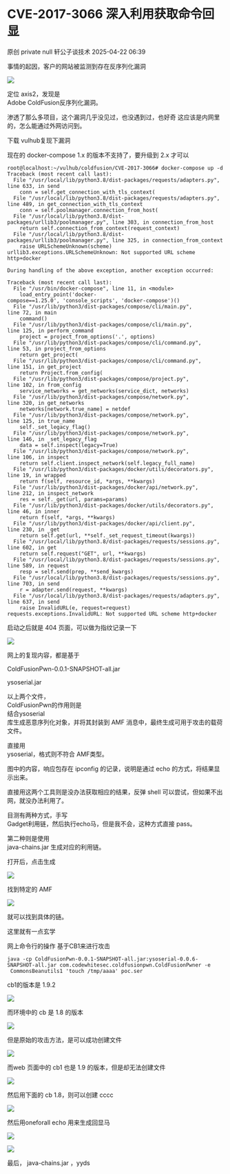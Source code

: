 #  CVE-2017-3066 深入利用获取命令回显   
原创 private null  轩公子谈技术   2025-04-22 06:39  
  
事情的起因，客户的网站被监测到存在反序列化漏洞  
  
![](https://mmbiz.qpic.cn/sz_mmbiz_png/BAby4Fk1HQaTf6yLwjen54g9FvMOUUkPUiccQybJ1WBiahEexV8nqYxpQf7vmbiclsjsY49A65VxVPqfVZQ80WoaQ/640?wx_fmt=png&from=appmsg "")  
  
定位 axis2，发现是  
Adobe ColdFusion反序列化漏洞。  
  
渗透了那么多项目，这个漏洞几乎没见过，也没遇到过，也好奇 这应该是内网里的，怎么能通过外网访问到。  
  
下载 vulhub复现下漏洞  
  
现在的 docker-compose 1.x 的版本不支持了，要升级到 2.x 才可以  
```
root@localhost:~/vulhub/coldfusion/CVE-2017-3066# docker-compose up -d
Traceback (most recent call last):
  File "/usr/local/lib/python3.8/dist-packages/requests/adapters.py", line 633, in send
    conn = self.get_connection_with_tls_context(
  File "/usr/local/lib/python3.8/dist-packages/requests/adapters.py", line 489, in get_connection_with_tls_context
    conn = self.poolmanager.connection_from_host(
  File "/usr/local/lib/python3.8/dist-packages/urllib3/poolmanager.py", line 303, in connection_from_host
    return self.connection_from_context(request_context)
  File "/usr/local/lib/python3.8/dist-packages/urllib3/poolmanager.py", line 325, in connection_from_context
    raise URLSchemeUnknown(scheme)
urllib3.exceptions.URLSchemeUnknown: Not supported URL scheme http+docker

During handling of the above exception, another exception occurred:

Traceback (most recent call last):
  File "/usr/bin/docker-compose", line 11, in <module>
    load_entry_point('docker-compose==1.25.0', 'console_scripts', 'docker-compose')()
  File "/usr/lib/python3/dist-packages/compose/cli/main.py", line 72, in main
    command()
  File "/usr/lib/python3/dist-packages/compose/cli/main.py", line 125, in perform_command
    project = project_from_options('.', options)
  File "/usr/lib/python3/dist-packages/compose/cli/command.py", line 53, in project_from_options
    return get_project(
  File "/usr/lib/python3/dist-packages/compose/cli/command.py", line 151, in get_project
    return Project.from_config(
  File "/usr/lib/python3/dist-packages/compose/project.py", line 102, in from_config
    service_networks = get_networks(service_dict, networks)
  File "/usr/lib/python3/dist-packages/compose/network.py", line 320, in get_networks
    networks[network.true_name] = netdef
  File "/usr/lib/python3/dist-packages/compose/network.py", line 125, in true_name
    self._set_legacy_flag()
  File "/usr/lib/python3/dist-packages/compose/network.py", line 146, in _set_legacy_flag
    data = self.inspect(legacy=True)
  File "/usr/lib/python3/dist-packages/compose/network.py", line 106, in inspect
    return self.client.inspect_network(self.legacy_full_name)
  File "/usr/lib/python3/dist-packages/docker/utils/decorators.py", line 19, in wrapped
    return f(self, resource_id, *args, **kwargs)
  File "/usr/lib/python3/dist-packages/docker/api/network.py", line 212, in inspect_network
    res = self._get(url, params=params)
  File "/usr/lib/python3/dist-packages/docker/utils/decorators.py", line 46, in inner
    return f(self, *args, **kwargs)
  File "/usr/lib/python3/dist-packages/docker/api/client.py", line 230, in _get
    return self.get(url, **self._set_request_timeout(kwargs))
  File "/usr/local/lib/python3.8/dist-packages/requests/sessions.py", line 602, in get
    return self.request("GET", url, **kwargs)
  File "/usr/local/lib/python3.8/dist-packages/requests/sessions.py", line 589, in request
    resp = self.send(prep, **send_kwargs)
  File "/usr/local/lib/python3.8/dist-packages/requests/sessions.py", line 703, in send
    r = adapter.send(request, **kwargs)
  File "/usr/local/lib/python3.8/dist-packages/requests/adapters.py", line 637, in send
    raise InvalidURL(e, request=request)
requests.exceptions.InvalidURL: Not supported URL scheme http+docker
```  
  
启动之后就是 404 页面，可以做为指纹记录一下  
  
![](https://mmbiz.qpic.cn/sz_mmbiz_png/BAby4Fk1HQaTf6yLwjen54g9FvMOUUkPcgw1ndWvJSeubBIiapQWL20xVg56KSiaBatwFBQnOZaiaWjkcYRfyP7BA/640?wx_fmt=png&from=appmsg "")  
  
网上的复现内容，都是基于  
  
ColdFusionPwn-0.0.1-SNAPSHOT-all.jar  
  
ysoserial.jar  
  
以上两个文件，  
ColdFusionPwn的作用则是  
结合ysoserial  
库生成恶意序列化对象，并将其封装到 AMF 消息中，最终生成可用于攻击的载荷文件。  
  
直接用   
ysoserial，格式则不符合 AMF类型。  
  
图中的内容，响应包存在 ipconfig 的记录，说明是通过 echo 的方式，将结果显示出来。  
  
直接用这两个工具则是没办法获取相应的结果，反弹 shell 可以尝试，但如果不出网，就没办法利用了。  
  
目测有两种方式，手写  
Gadget利用链，然后执行echo马，但是我不会，这种方式直接 pass。  
  
第二种则是使用   
java-chains.jar 生成对应的利用链。  
  
打开后，点击生成  
  
![](https://mmbiz.qpic.cn/sz_mmbiz_png/BAby4Fk1HQaTf6yLwjen54g9FvMOUUkPZUP3ImtvnmWFzicTMPGKPYlL2nibvehsRsyzy6xJZRQJLHf7tMwbOyNw/640?wx_fmt=png&from=appmsg "")  
  
找到特定的 AMF  
  
![](https://mmbiz.qpic.cn/sz_mmbiz_png/BAby4Fk1HQaTf6yLwjen54g9FvMOUUkPKDu08qDp4OauPEctpGH9lV3usKWnQxuhjwQdhJibvvnefDcBiaT6Psibw/640?wx_fmt=png&from=appmsg "")  
  
就可以找到具体的链。  
  
这里就有一点玄学  
  
网上命令行的操作 基于CB1来进行攻击  
```
java -cp ColdFusionPwn-0.0.1-SNAPSHOT-all.jar:ysoserial-0.0.6-SNAPSHOT-all.jar com.codewhitesec.coldfusionpwn.ColdFusionPwner -e  CommonsBeanutils1 'touch /tmp/aaaa' poc.ser
```  
  
cb1的版本是 1.9.2  
  
![](https://mmbiz.qpic.cn/sz_mmbiz_png/BAby4Fk1HQaTf6yLwjen54g9FvMOUUkPCU6UQXryR6U7pxicSGcZAId3Ank0kWzIjBwgt8W6xZod7aLUAY90LhA/640?wx_fmt=png&from=appmsg "")  
  
而环境中的 cb 是 1.8 的版本  
  
![](https://mmbiz.qpic.cn/sz_mmbiz_png/BAby4Fk1HQaTf6yLwjen54g9FvMOUUkPKRypS1tZudsdd9pNmg9RrmzPKBBZzJd3qbLWeAFMIYXhcWDhUXMWiaw/640?wx_fmt=png&from=appmsg "")  
  
但是原始的攻击方法，是可以成功创建文件  
  
![](https://mmbiz.qpic.cn/sz_mmbiz_png/BAby4Fk1HQaTf6yLwjen54g9FvMOUUkPEbfczOZAQ9rVHLzQ4vibiaribm6c4l0tPZIQOzicKCj97smFSicE0RglqPA/640?wx_fmt=png&from=appmsg "")  
  
而web 页面中的 cb1 也是 1.9 的版本，但是却无法创建文件  
  
![](https://mmbiz.qpic.cn/sz_mmbiz_png/BAby4Fk1HQaTf6yLwjen54g9FvMOUUkPkg8tIWcebnjTx382H4DluIudbC0JBs0HrZ4AnGzPEP6oSdOzjTxvXw/640?wx_fmt=png&from=appmsg "")  
  
然后用下面的 cb 1.8，则可以创建 cccc  
  
![](https://mmbiz.qpic.cn/sz_mmbiz_png/BAby4Fk1HQaTf6yLwjen54g9FvMOUUkPxt1RDWtnUlCycXUyndicGRHHGmk8Nd06lsN4rtibicYplcfHOPspFOe2w/640?wx_fmt=png&from=appmsg "")  
  
然后用oneforall echo 用来生成回显马  
  
![](https://mmbiz.qpic.cn/sz_mmbiz_png/BAby4Fk1HQaTf6yLwjen54g9FvMOUUkPqPNhpTibN6Bj3RnCWZH3mGRiauDLZDLAKVqf0wCicMO7GPZQib9fxGIZlA/640?wx_fmt=png&from=appmsg "")  
  
![](https://mmbiz.qpic.cn/sz_mmbiz_png/BAby4Fk1HQaTf6yLwjen54g9FvMOUUkPVQCVFKm3oicjdx9qFXVzbOIT7yUPb4EgHMsGliac6AnuSgh9cUkAgYbQ/640?wx_fmt=png&from=appmsg "")  
  
最后， java-chains.jar ，yyds  
  
